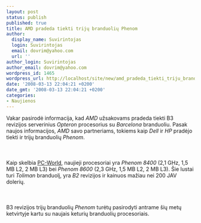 ```yaml
---
layout: post
status: publish
published: true
title: AMD pradeda tiekti trijų branduolių Phenom
author:
  display_name: Suvirintojas
  login: Suvirintojas
  email: dovrim@yahoo.com
  url: ''
author_login: Suvirintojas
author_email: dovrim@yahoo.com
wordpress_id: 1465
wordpress_url: http://localhost/site/new/amd_pradeda_tiekti_triju_branduoliu_phenom/
date: '2008-03-13 22:04:21 +0200'
date_gmt: '2008-03-13 22:04:21 +0200'
categories:
- Naujienos
---
```

<p>Vakar pasirodė informacija, kad <i>AMD</i> užsakovams pradeda tiekti B3 revizijos serverinius <i>Opteron</i> procesorius su <i>Barcelona</i> branduoliu. Pasak naujos informacijos, <i>AMD</i> savo partneriams, tokiems kaip <i>Dell</i> ir <i>HP</i> pradėjo tiekti ir trijų branduolių <i>Phenom</i>.<br />
<br><br />
<br>Kaip skelbia <a class="ns" href="http://www.pcworld.com/article/id,143394-pg,1/article.html">PC-World</a>, naujieji procesoriai yra <i>Phenom 8400</i> (2,1 GHz, 1,5 MB L2, 2 MB L3) bei <i>Phenom 8600</i> (2,3 GHz, 1,5 MB L2, 2 MB L3). Šie lustai turi <i>Toliman</i> branduolį, yra <i>B2</i> revizijos ir kainuos mažiau nei 200 JAV dolerių.<br />
<br><br />
<br>B3 revizijos trijų branduolių <i>Phenom</i> turėtų pasirodyti antrame šių metų ketvirtyje kartu su naujais keturių branduolių procesoriais.</p>
